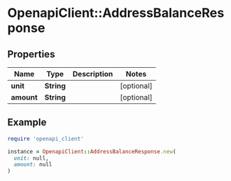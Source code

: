 # OpenapiClient::AddressBalanceResponse

## Properties

| Name | Type | Description | Notes |
| ---- | ---- | ----------- | ----- |
| **unit** | **String** |  | [optional] |
| **amount** | **String** |  | [optional] |

## Example

```ruby
require 'openapi_client'

instance = OpenapiClient::AddressBalanceResponse.new(
  unit: null,
  amount: null
)
```

